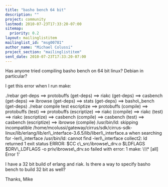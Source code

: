 ```yaml
---
title: "basho bench 64 bit"
description: ""
project: community
lastmod: 2010-07-23T17:33:20-07:00
sitemap:
  priority: 0.2
layout: mailinglistitem
mailinglist_id: "msg00781"
author_name: "Michael Colussi"
project_section: "mailinglistitem"
sent_date: 2010-07-23T17:33:20-07:00
---
```



Has anyone tried compiling basho bench on 64 bit linux? Debian in
particular?

I get this error when I run make:

./rebar get-deps
==&gt; protobuffs (get-deps)
==&gt; riakc (get-deps)
==&gt; casbench (get-deps)
==&gt; ibrowse (get-deps)
==&gt; stats (get-deps)
==&gt; basho\\_bench (get-deps)
./rebar compile test escriptize
==&gt; protobuffs (compile)
==&gt; protobuffs (test)
==&gt; protobuffs (escriptize)
==&gt; riakc (compile)
==&gt; riakc (test)
==&gt; riakc (escriptize)
==&gt; casbench (compile)
==&gt; casbench (test)
==&gt; casbench (escriptize)
==&gt; ibrowse (compile)
/usr/bin/ld: skipping incompatible
/home/mcolussi/gateway/cirrus/sdk/cirrus-sdk-linux/lib/erlang/lib/erl\\_interface-3.6.5/lib/liberl\\_interface.a
when searching for -lerl\\_interface
/usr/bin/ld: cannot find -lerl\\_interface
collect2: ld returned 1 exit status
ERROR: $CC c\\_src/ibrowse\\_drv.o $LDFLAGS $DRV\\_LDFLAGS -o priv/ibrowse\\_drv.so
failed with error: 1
make: \\*\\*\\* [all] Error 1'

I have a 32 bit build of erlang and riak. Is there a way to specify basho
bench to build 32 bit as well?

Thanks,
Mike
